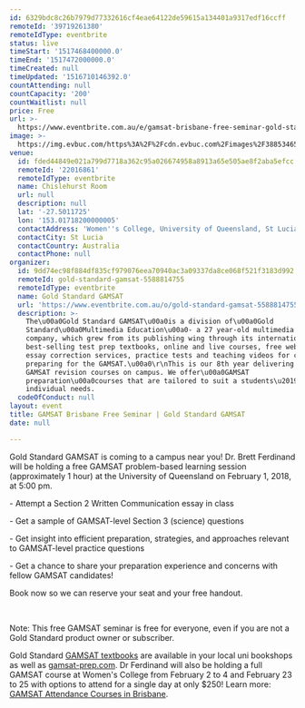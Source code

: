 ```yaml
---
id: 6329bdc8c26b7979d77332616cf4eae64122de59615a134401a9317edf16ccff
remoteId: '39719261380'
remoteIdType: eventbrite
status: live
timeStart: '1517468400000.0'
timeEnd: '1517472000000.0'
timeCreated: null
timeUpdated: '1516710146392.0'
countAttending: null
countCapacity: '200'
countWaitlist: null
price: Free
url: >-
  https://www.eventbrite.com.au/e/gamsat-brisbane-free-seminar-gold-standard-gamsat-tickets-39719261380?aff=ebapi
image: >-
  https://img.evbuc.com/https%3A%2F%2Fcdn.evbuc.com%2Fimages%2F38853465%2F83159664151%2F1%2Foriginal.jpg?s=dc49eca6fcf62dc5361fe7a9d46c8398
venue:
  id: fded44849e021a799d7718a362c95a026674958a8913a65e505ae8f2aba5efcc
  remoteId: '22016861'
  remoteIdType: eventbrite
  name: Chislehurst Room
  url: null
  description: null
  lat: '-27.5011725'
  lon: '153.01718200000005'
  contactAddress: 'Women''s College, University of Queensland, St Lucia, QLD'
  contactCity: St Lucia
  contactCountry: Australia
  contactPhone: null
organizer:
  id: 9dd74ec98f884df835cf979076eea70940ac3a09337da8ce068f521f3183d992
  remoteId: gold-standard-gamsat-5588814755
  remoteIdType: eventbrite
  name: Gold Standard GAMSAT
  url: 'https://www.eventbrite.com.au/o/gold-standard-gamsat-5588814755'
  description: >-
    The\u00a0Gold Standard GAMSAT\u00a0is a division of\u00a0Gold
    Standard\u00a0Multimedia Education\u00a0- a 27 year-old multimedia prep
    company, which grew from its publishing wing through its international
    best-selling test prep textbooks, online and live courses, free webinars,
    essay correction services, practice tests and teaching videos for candidates
    preparing for the GAMSAT.\u00a0\r\nThis is our 8th year delivering live
    GAMSAT revision courses on campus. We offer\u00a0GAMSAT
    preparation\u00a0courses that are tailored to suit a students\u2019
    individual needs.
  codeOfConduct: null
layout: event
title: GAMSAT Brisbane Free Seminar | Gold Standard GAMSAT
date: null

---
```

<P>Gold Standard GAMSAT is coming to a campus near you! Dr. Brett Ferdinand will be holding a free GAMSAT problem-based learning session (approximately 1 hour) at the University of Queensland on February 1, 2018, at 5:00 pm.</P>
<P>- Attempt a Section 2 Written Communication essay in class</P>
<P>- Get a sample of GAMSAT-level Section 3 (science) questions</P>
<P>- Get insight into efficient preparation, strategies, and approaches relevant to GAMSAT-level practice questions</P>
<P>- Get a chance to share your preparation experience and concerns with fellow GAMSAT candidates!</P>
<P>Book now so we can reserve your seat and your free handout.</P>
<P><BR></P>
<P>Note: This free GAMSAT seminar is free for everyone, even if you are not a Gold Standard product owner or subscriber.</P>
<P>Gold Standard <A HREF="https://www.gamsat-prep.com/#GoldStandardGAMSATtextbook" TARGET="_blank" REL="noreferrer noopener nofollow noopener noreferrer nofollow">GAMSAT textbooks</A> are available in your local uni bookshops as well as <A HREF="%20https://www.gamsat-prep.com" TARGET="_blank" REL="noreferrer noopener nofollow noopener noreferrer nofollow">gamsat-prep.com</A>. Dr Ferdinand will also be holding a full GAMSAT course at Women's College from February 2 to 4 and February 23 to 25 with options to attend for a single day at only $250! Learn more: <A HREF="http://www.gamsattestpreparation.com/gamsat-courses-brisbane.php" TARGET="_blank" REL="noreferrer noopener nofollow noopener noreferrer nofollow">GAMSAT Attendance Courses in Brisbane</A>.</P>
